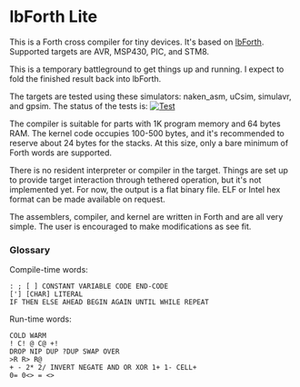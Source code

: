 # lbForth Lite

This is a Forth cross compiler for tiny devices.  It's based on
[lbForth](http://github.com/larsbrinkhoff/lbForth).  Supported targets
are AVR, MSP430, PIC, and STM8.

This is a temporary battleground to get things up and running.  I
expect to fold the finished result back into lbForth.

The targets are tested using these simulators: naken_asm, uCsim,
simulavr, and gpsim.  The status of the tests is:
[![Test](https://travis-ci.org/larsbrinkhoff/xForth.svg?branch=master)](https://travis-ci.org/larsbrinkhoff/xForth)

The compiler is suitable for parts with 1K program memory and 64 bytes
RAM.  The kernel code occupies 100-500 bytes, and it's recommended to
reserve about 24 bytes for the stacks.  At this size, only a bare
minimum of Forth words are supported.

There is no resident interpreter or compiler in the target.  Things
are set up to provide target interaction through tethered operation,
but it's not implemented yet.  For now, the output is a flat binary
file.  ELF or Intel hex format can be made available on request.

The assemblers, compiler, and kernel are written in Forth and are all
very simple.  The user is encouraged to make modifications as see fit.

### Glossary 
 
Compile-time words:

    : ; [ ] CONSTANT VARIABLE CODE END-CODE
    ['] [CHAR] LITERAL
    IF THEN ELSE AHEAD BEGIN AGAIN UNTIL WHILE REPEAT

Run-time words:

    COLD WARM
    ! C! @ C@ +!
    DROP NIP DUP ?DUP SWAP OVER
    >R R> R@
    + - 2* 2/ INVERT NEGATE AND OR XOR 1+ 1- CELL+
    0= 0<> = <>
